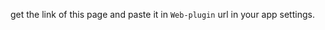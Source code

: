 <script src="https://miro.com/app/static/sdk.1.1.js"></script>
<script src="src/main.js"></script>

get the link of this page and paste it in `Web-plugin` url in your app settings.